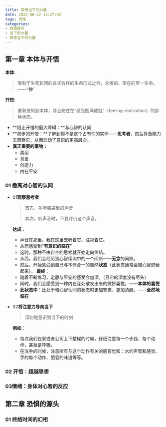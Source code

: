 ```yaml
---
title: 取用当下的力量
date: 2022-06-22 13:27:02
tags: 灵性
categories:
- 自我提升 
- 当下的力量
- 修炼当下的力量
---
```


## 第一章 本体与开悟

**本体**:
> 受制于生死轮回的各式各样的生命形式之外，永恒的、常在的至一生命。——“**神**”

**开悟**:

> 重新觉知到本体，并且安住在“感受圆满成就”（feeling-realization）的那种状态。

* **阻止开悟的最大障碍：**与心智的认同
* **初步的开悟：**了解到你不是这个占有你的实体——**思考者**，然后具备能力去观察它，从而启动了意识的更高层次。
* **真正重要的事物：**
  * 美丽
  * 真爱
  * 创造力
  * 内在平安

### 01 撤离对心智的认同

- 01**观察思考者**
	> 首先，多听脑袋里的声音
	>
	> 其次，听声音时，不要评价这个声音。

	**达成**：
	* 声音在那里，我在这里去听着它、注视着它。
	* 从而感受到“**有意识的临在**”
	* 这时，那种不由自主的思考就开始走向终结。
	* 从而，我们会经历到心智续流中的一个间断——**无念**的间隙。
	* 然后，开始感受到自己与本体合一的自然**状态**（此状态通常会被心智遮蔽起来）。
	**最终**：
	* 随着不断练习，定静与平安的感受会加深。（且它的深度没有尽头）
	* 同时，我们会感受到一种内在深处散发出来的微妙喜悦。——**本体的喜悦**
	* **此状态中**：比处于和心智认同的状态时更加警觉、更加清醒。——**全然地临在**
- 02**将注意力导向当下**
	> 深刻地意识到当下的时刻

	**例如**：
	- 每次我们在家或者公司上下楼梯的时候，仔细注意每一个步伐、每个动作，甚至是呼吸。
	- 在洗手的时候，注意所有与这个动作有关的感官觉知：水的声音和感觉、手的每个动作、肥皂的味道等等。

### 02 开悟：超越思想

### 03情绪：身体对心智的反应

## 第二章 恐惧的源头

### 01 终结时间的幻相